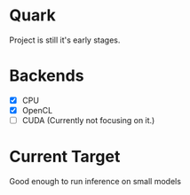 # Quark

Project is still it's early stages.

# Backends
- [X] CPU
- [X] OpenCL
- [ ] CUDA (Currently not focusing on it.)

# Current Target
Good enough to run inference on small models